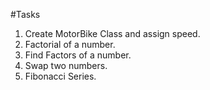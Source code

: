 #Tasks

1. Create MotorBike Class and assign speed.
2.  Factorial of a number.
3. Find Factors of a number.
4. Swap two numbers.
5. Fibonacci Series.
